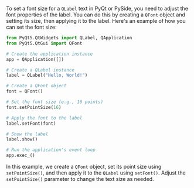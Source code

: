 To set a font size for a `QLabel` text in PyQt or PySide, you need to adjust the font properties of the label. You can do this by creating a `QFont` object and setting its size, then applying it to the label. Here's an example of how you can set the font size:

```python
from PyQt5.QtWidgets import QLabel, QApplication
from PyQt5.QtGui import QFont

# Create the application instance
app = QApplication([])

# Create a QLabel instance
label = QLabel("Hello, World!")

# Create a QFont object
font = QFont()

# Set the font size (e.g., 16 points)
font.setPointSize(16)

# Apply the font to the label
label.setFont(font)

# Show the label
label.show()

# Run the application's event loop
app.exec_()
```

In this example, we create a `QFont` object, set its point size using `setPointSize()`, and then apply it to the `QLabel` using `setFont()`. Adjust the `setPointSize()` parameter to change the text size as needed.